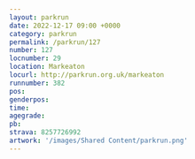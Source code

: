 ```yaml
---
layout: parkrun
date: 2022-12-17 09:00 +0000
category: parkrun
permalink: /parkrun/127
number: 127
locnumber: 29
location: Markeaton
locurl: http://parkrun.org.uk/markeaton
runnumber: 382
pos: 
genderpos: 
time: 
agegrade: 
pb: 
strava: 8257726992
artwork: '/images/Shared Content/parkrun.png'
---
```

